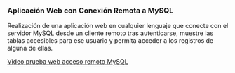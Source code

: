 ### Aplicación Web con Conexión Remota a MySQL
Realización de una aplicación web en cualquier lenguaje que conecte con el
servidor MySQL desde un cliente remoto tras autenticarse, muestre las tablas
accesibles para ese usuario y permita acceder a los registros de alguna de ellas.

[Video prueba web acceso remoto MySQL](https://youtu.be/I54pXMnC7-k)
